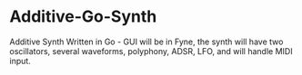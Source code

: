 # Additive-Go-Synth
Additive Synth Written in Go - GUI will be in Fyne, the synth will have two oscillators, several waveforms, polyphony, ADSR, LFO, and will handle MIDI input.
